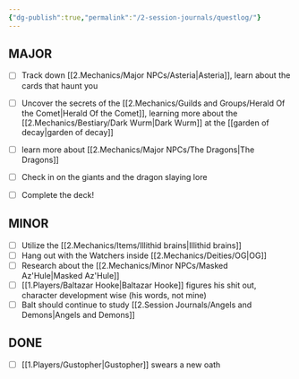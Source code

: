 ```yaml
---
{"dg-publish":true,"permalink":"/2-session-journals/questlog/"}
---
```


## MAJOR
- [ ] Track down [[2.Mechanics/Major NPCs/Asteria\|Asteria]], learn about the cards that haunt you 
- [ ] Uncover the secrets of the [[2.Mechanics/Guilds and Groups/Herald Of the Comet\|Herald Of the Comet]], learning more about the [[2.Mechanics/Bestiary/Dark Wurm\|Dark Wurm]] at the [[garden of decay\|garden of decay]]
- [ ] learn more about [[2.Mechanics/Major NPCs/The Dragons\|The Dragons]]
- [ ] Check in on the giants and the dragon slaying lore 
- [ ] Complete the deck!


## MINOR
- [ ] Utilize the [[2.Mechanics/Items/Illithid brains\|Illithid brains]]
- [ ] Hang out with the Watchers inside [[2.Mechanics/Deities/OG\|OG]]
- [ ] Research about the [[2.Mechanics/Minor NPCs/Masked Az'Hule\|Masked Az'Hule]]
- [ ] [[1.Players/Baltazar Hooke\|Baltazar Hooke]] figures his shit out, character development wise (his words, not mine)
- [ ] Balt should continue to study [[2.Session Journals/Angels and Demons\|Angels and Demons]]

## DONE
- [ ] [[1.Players/Gustopher\|Gustopher]] swears a new oath